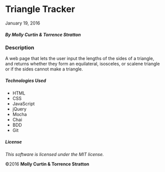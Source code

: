 # Triangle Tracker

January 19, 2016

##### By Molly Curtin &amp; Torrence Stratton

### Description

A web page that lets the user input the lengths of the sides of a triangle, and returns whether they form an equilateral, isosceles, or scalene triangle or if the sides cannot make a triangle.

##### Technologies Used

* HTML
* CSS
* JavaScript
* jQuery
* Mocha
* Chai
* BDD
* Git

##### License

*This software is licensed under the MIT license.*

&copy;2016 **Molly Curtin &amp; Torrence Stratton**
